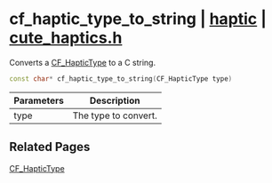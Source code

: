 # cf_haptic_type_to_string | [haptic](https://github.com/RandyGaul/cute_framework/blob/master/docs/haptic/README.md) | [cute_haptics.h](https://github.com/RandyGaul/cute_framework/blob/master/include/cute_haptics.h)

Converts a [CF_HapticType](https://github.com/RandyGaul/cute_framework/blob/master/docs/haptic/cf_haptictype.md) to a C string.

```cpp
const char* cf_haptic_type_to_string(CF_HapticType type)
```

Parameters | Description
--- | ---
type | The type to convert.

## Related Pages

[CF_HapticType](https://github.com/RandyGaul/cute_framework/blob/master/docs/haptic/cf_haptictype.md)  
